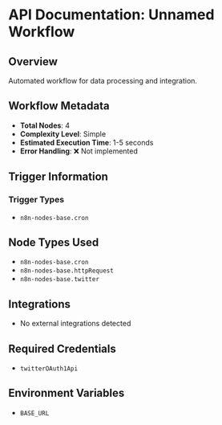 # API Documentation: Unnamed Workflow

## Overview
Automated workflow for data processing and integration.

## Workflow Metadata
- **Total Nodes**: 4
- **Complexity Level**: Simple
- **Estimated Execution Time**: 1-5 seconds
- **Error Handling**: ❌ Not implemented

## Trigger Information
### Trigger Types
- `n8n-nodes-base.cron`

## Node Types Used
- `n8n-nodes-base.cron`
- `n8n-nodes-base.httpRequest`
- `n8n-nodes-base.twitter`

## Integrations
- No external integrations detected

## Required Credentials
- `twitterOAuth1Api`

## Environment Variables
- `BASE_URL`
